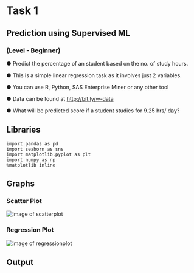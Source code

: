 # Task 1

##    Prediction using Supervised ML

###     (Level - Beginner)

● Predict the percentage of an student based on the no. of study hours.

● This is a simple linear regression task as it involves just 2 variables.

● You can use R, Python, SAS Enterprise Miner or any other tool

● Data can be found at http://bit.ly/w-data

● What will be predicted score if a student studies for 9.25 hrs/ day?


## Libraries
~~~
import pandas as pd 
import seaborn as sns
import matplotlib.pyplot as plt
import numpy as np 
%matplotlib inline
~~~
## Graphs

### Scatter Plot
![image of scatterplot](https://github.com/aithalshreeram/Sparks_Foundation_Internship/tree/main/Task_1/Images/Images%20(1).png)

### Regression Plot
![image of regressionplot](https://github.com/aithalshreeram/Sparks_Foundation_Internship/tree/main/Task_1/Images%20(2).png)
## Output
